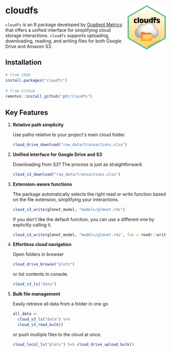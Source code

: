 # cloudfs <a href="https://g6t.github.io/cloudfs/"><img src="man/figures/logo.svg" align="right" height="139" alt="cloudfs website" /></a>
 
`cloudfs` is an R package developed by [Gradient
Metrics](https://www.gradientmetrics.com) that offers a unified interface for
simplifying cloud storage interactions. `cloudfs` supports uploading,
downloading, reading, and writing files for both Google Drive and Amazon S3.

## Installation

``` r
# from CRAN
install.packages("cloudfs")

# from GitHub
remotes::install_github("g6t/cloudfs")
```

## Key Features

1.  **Relative path simplicity**

    Use paths relative to your project's main cloud folder.

    ``` r
    cloud_drive_download("raw_data/transactions.xlsx")
    ```

2.  **Unified interface for Google Drive and S3**

    Downloading from S3? The process is just as straightforward.

    ``` r
    cloud_s3_download("raw_data/transactions.xlsx")
    ```

3.  **Extension-aware functions**

    The package automatically selects the right read or write function based on the file extension, simplifying your interactions.

    ``` r
    cloud_s3_write(glmnet_model, "models/glmnet.rds")
    ```

    If you don't like the default function, you can use a different one by explicitly calling it.

    ``` r
    cloud_s3_write(glmnet_model, "models/glmnet.rds", fun = readr::write_rds)
    ```

4.  **Effortless cloud navigation**

    Open folders in browser

    ``` r
    cloud_drive_browse("plots")
    ```

    or list contents in console.

    ``` r
    cloud_s3_ls("data")
    ```

5.  **Bulk file management**

    Easily retrieve all data from a folder in one go

    ``` r
    all_data <- 
      cloud_s3_ls("data") %>%
      cloud_s3_read_bulk()
    ```

    or push multiple files to the cloud at once.

    ``` r
    cloud_local_ls("plots") %>% cloud_drive_upload_bulk()
    ```
